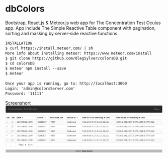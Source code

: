 # dbColors
Bootstrap, React.js & Meteor.js web app for The Concentration Test Oculus app.
App include The Simple Reactive Table component with  pagination, sorting and masking by server-side reactive functions.
```
INSTALLATION
$ curl https://install.meteor.com/ | sh
More info about installing meteor: https://www.meteor.com/install
$ git clone https://github.com/OlegSylver/colorsDB.git
$ cd colorsDB
$ meteor npm install --save
$ meteor

Once your app is running, go to: http://localhost:3000
Login: 'admin@colorsServer.com'
Password: '11111'
```

Screenshort
![Alt text](/art/main.png?raw=true "colorsDB Main page.")
